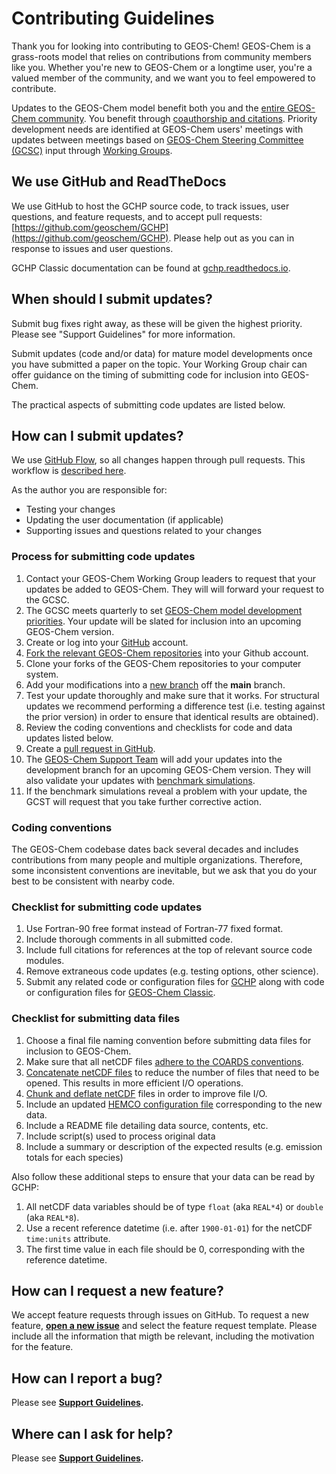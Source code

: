 # Contributing Guidelines

Thank you for looking into contributing to GEOS-Chem! GEOS-Chem is a grass-roots model that relies on contributions from community members like you. Whether you're new to GEOS-Chem or a longtime user, you're a valued member of the community, and we want you to feel empowered to contribute.

Updates to the GEOS-Chem model benefit both you and the [entire GEOS-Chem community](https://geoschem.github.io/geos-chem-people-projects-map/).  You benefit through [coauthorship and citations](https://geos-chem.seas.harvard.edu/geos-new-developments).  Priority development needs are identified at GEOS-Chem users' meetings with updates between meetings based on [GEOS-Chem Steering Committee (GCSC)](https://geos-chem.seas.harvard.edu/geos-steering-cmte) input through [Working Groups](https://geos-chem.seas.harvard.edu/geos-working-groups).

## We use GitHub and ReadTheDocs
We use GitHub to host the GCHP source code, to track issues, user questions, and feature requests, and to accept pull requests: [https://github.com/geoschem/GCHP](https://github.com/geoschem/GCHP). Please help out as you can in response to issues and user questions.

GCHP Classic documentation can be found at [gchp.readthedocs.io](https://geos-chem.readthedocs.io).

## When should I submit updates?

Submit bug fixes right away, as these will be given the highest priority.  Please see "Support Guidelines" for more information.

Submit updates (code and/or data) for mature model developments once you have submitted a paper on the topic.  Your Working Group chair can offer guidance on the timing of submitting code for inclusion into GEOS-Chem.

The practical aspects of submitting code updates are listed below.

## How can I submit updates?
We use [GitHub Flow](https://guides.github.com/introduction/flow/index.html), so all changes happen through pull requests. This workflow is [described here](https://guides.github.com/introduction/flow/index.html).

As the author you are responsible for:
- Testing your changes
- Updating the user documentation (if applicable)
- Supporting issues and questions related to your changes

### Process for submitting code updates

  1. Contact your GEOS-Chem Working Group leaders to request that your updates be added to GEOS-Chem.  They will will forward your request to the GCSC.
  2. The GCSC meets quarterly to set [GEOS-Chem model development priorities](http://wiki.geos-chem.org/GEOS-Chem_model_development_priorities). Your update will be slated for inclusion into an upcoming GEOS-Chem version.
  3. Create or log into your [GitHub](https://github.com/) account.
  4. [Fork the relevant GEOS-Chem repositories](https://help.github.com/articles/fork-a-repo/) into your Github account.
  5. Clone your forks of the GEOS-Chem repositories to your computer system.
  6. Add your modifications into a [new branch](https://git-scm.com/book/en/v2/Git-Branching-Branches-in-a-Nutshell) off the **main** branch.
  7. Test your update thoroughly and make sure that it works.  For structural updates we recommend performing a difference test (i.e. testing against the prior version) in order to ensure that identical results are obtained).
  8. Review the coding conventions and checklists for code and data updates listed below.
  9. Create a [pull request in GitHub](https://help.github.com/articles/creating-a-pull-request/).
  10. The [GEOS-Chem Support Team](https://wiki.geos-chem.org/GEOS-Chem_Support_Team) will add your updates into the development branch for an upcoming GEOS-Chem version.  They will also validate your updates with [benchmark simulations](https://wiki.geos-chem.org/GEOS-Chem_benchmarking).
  11. If the benchmark simulations reveal a problem with your update, the GCST will request that you take further corrective action.

### Coding conventions
The GEOS-Chem codebase dates back several decades and includes contributions from many people and multiple organizations. Therefore, some inconsistent conventions are inevitable, but we ask that you do your best to be consistent with nearby
code.

### Checklist for submitting code updates

  1. Use Fortran-90 free format instead of Fortran-77 fixed format.
  2. Include thorough comments in all submitted code.
  3. Include full citations for references at the top of relevant source code modules.
  4. Remove extraneous code updates (e.g. testing options, other science).
  5. Submit any related code or configuration files for [GCHP](https://gchp.readthedocs.io) along with code or configuration files for [GEOS-Chem Classic](https://geos-chem.readthedocs.io).

### Checklist for submitting data files

  1. Choose a final file naming convention before submitting data files for inclusion to GEOS-Chem.
  2. Make sure that all netCDF files [adhere to the COARDS conventions](https://geos-chem.readthedocs.io/en/latest/geos-chem-shared-docs/supplemental-guides/coards-guide.html).
  3. [Concatenate netCDF files](https://geos-chem.readthedocs.io/en/latest/geos-chem-shared-docs/supplemental-guides/netcdf-guide.html#concatenate-netcdf-files)  to reduce the number of files that need to be opened.  This results in more efficient I/O operations.
  4. [Chunk and deflate netCDF](https://geos-chem.readthedocs.io/en/latest/geos-chem-shared-docs/supplemental-guides/netcdf-guide.html#chunk-and-deflate-a-netcdf-file-to-improve-i-o) files in order to improve file I/O.
  5. Include an updated [HEMCO configuration file](https://hemco.readthedocs.io/en/latest/hco-ref-guide/hemco-config.html) corresponding to the new data.
  6. Include a README file detailing data source, contents, etc.
  7. Include script(s) used to process original data
  8. Include a summary or description of the expected results (e.g. emission totals for each species)

Also follow these additional steps to ensure that your data can be read by GCHP:

  1. All netCDF data variables should be of type `float` (aka `REAL*4`) or `double` (aka `REAL*8`).
  2. Use a recent reference datetime (i.e. after `1900-01-01`) for the netCDF `time:units` attribute.
  3. The first time value in each file should be 0, corresponding with the reference datetime.

## How can I request a new feature?
We accept feature requests through issues on GitHub. To request a new feature, **[open a new issue](https://github.com/geoschem/GCHP/issues/new/choose)** and select the feature request template. Please include all the information that migth be relevant, including the motivation for the feature.

## How can I report a bug?
Please see **[Support Guidelines](https://gchp.readthedocs.io/en/latest/reference/SUPPORT.html).**

## Where can I ask for help?
Please see **[Support Guidelines](https://gchp.readthedocs.io/en/latest/reference/SUPPORT.html).**
